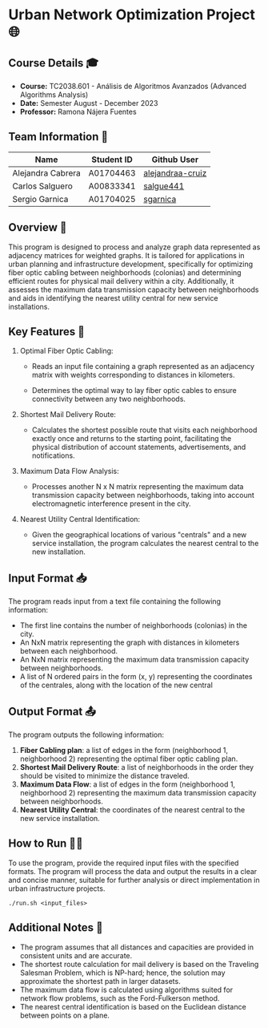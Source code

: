 # Urban Network Optimization Project 🌐

## Course Details 🎓

- **Course:** TC2038.601 - Análisis de Algoritmos Avanzados (Advanced Algorithms Analysis)
- **Date:** Semester August - December 2023
- **Professor:** Ramona Nájera Fuentes

## Team Information 🚀

| Name              | Student ID | Github User                                             |
| ----------------- | ---------- | ------------------------------------------------------- |
| Alejandra Cabrera | A01704463  | [alejandraa-cruiz](https://github.com/alejandraa-cruiz) |
| Carlos Salguero   | A00833341  | [salgue441](https://github.com/salgue441)               |
| Sergio Garnica    | A01704025  | [sgarnica](https://github.com/sgarnica1)                |

## Overview 🌟

This program is designed to process and analyze graph data represented as adjacency matrices for weighted graphs. It is tailored for applications in urban planning and infrastructure development, specifically for optimizing fiber optic cabling between neighborhoods (colonias) and determining efficient routes for physical mail delivery within a city. Additionally, it assesses the maximum data transmission capacity between neighborhoods and aids in identifying the nearest utility central for new service installations.

## Key Features 🔑

1. Optimal Fiber Optic Cabling:

   - Reads an input file containing a graph represented as an adjacency matrix with weights corresponding to distances in kilometers.

   - Determines the optimal way to lay fiber optic cables to ensure connectivity between any two neighborhoods.

2. Shortest Mail Delivery Route:

   - Calculates the shortest possible route that visits each neighborhood exactly once and returns to the starting point, facilitating the physical distribution of account statements, advertisements, and notifications.

3. Maximum Data Flow Analysis:

   - Processes another N x N matrix representing the maximum data transmission capacity between neighborhoods, taking into account electromagnetic interference present in the city.

4. Nearest Utility Central Identification:

   - Given the geographical locations of various "centrals" and a new service installation, the program calculates the nearest central to the new installation.

## Input Format 📥

The program reads input from a text file containing the following information:

- The first line contains the number of neighborhoods (colonias) in the city.
- An NxN matrix representing the graph with distances in kilometers between each neighborhood.
- An NxN matrix representing the maximum data transmission capacity between neighborhoods.
- A list of N ordered pairs in the form (x, y) representing the coordinates of the centrales, along with the location of the new central

## Output Format 📤

The program outputs the following information:

1. **Fiber Cabling plan**: a list of edges in the form (neighborhood 1, neighborhood 2) representing the optimal fiber optic cabling plan.
2. **Shortest Mail Delivery Route**: a list of neighborhoods in the order they should be visited to minimize the distance traveled.
3. **Maximum Data Flow**: a list of edges in the form (neighborhood 1, neighborhood 2) representing the maximum data transmission capacity between neighborhoods.
4. **Nearest Utility Central**: the coordinates of the nearest central to the new service installation.

## How to Run 🏃‍♀️

To use the program, provide the required input files with the specified formats. The program will process the data and output the results in a clear and concise manner, suitable for further analysis or direct implementation in urban infrastructure projects.

```{bash}
./run.sh <input_files>
```

## Additional Notes 📝

- The program assumes that all distances and capacities are provided in consistent units and are accurate.
- The shortest route calculation for mail delivery is based on the Traveling Salesman Problem, which is NP-hard; hence, the solution may approximate the shortest path in larger datasets.
- The maximum data flow is calculated using algorithms suited for network flow problems, such as the Ford-Fulkerson method.
- The nearest central identification is based on the Euclidean distance between points on a plane.
